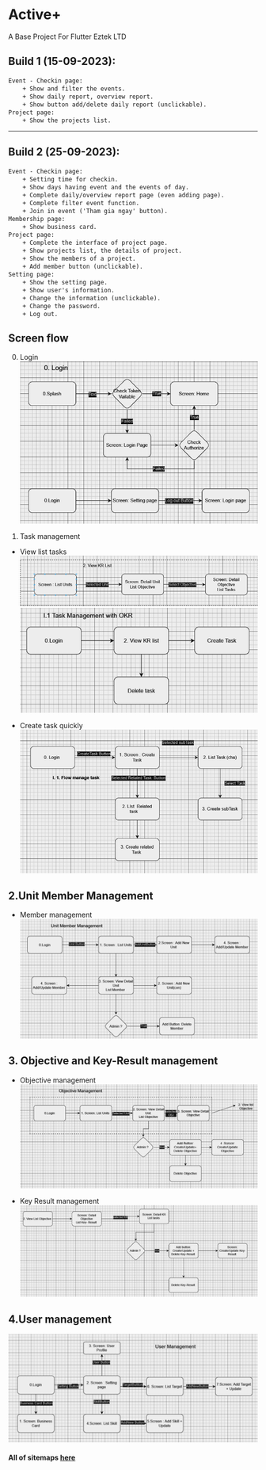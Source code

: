 # Active+


A Base Project For Flutter
Eztek LTD

##  Build 1 (15-09-2023):
    Event - Checkin page:
        + Show and filter the events.
        + Show daily report, overview report.
        + Show button add/delete daily report (unclickable).
    Project page:
        + Show the projects list.
--------------------

## Build 2 (25-09-2023):
    
    Event - Checkin page:
        + Setting time for checkin.
        + Show days having event and the events of day.
        + Complete daily/overview report page (even adding page).
        + Complete filter event function.
        + Join in event ('Tham gia ngay' button).
    Membership page:
        + Show business card.
    Project page:
        + Complete the interface of project page.
        + Show projects list, the details of project.
        + Show the members of a project.
        + Add member button (unclickable).
    Setting page:
        + Show the setting page.
        + Show user's information.
        + Change the information (unclickable).
        + Change the password.
        + Log out.

## Screen flow 
0. Login
 ![text](image.png)

1. Task management
- View list tasks 
![Alt text](image-1.png) 
![Alt text](image-2.png)

- Create task quickly 
![Alt text](image-3.png)

## 2.Unit Member Management
- Member management
![Alt text](image-5.png)



## 3. Objective and Key-Result management

- Objective management
![Alt text](image-7.png)


- Key Result management
![Alt text](image-8.png) 

## 4.User management

![](image-6.png)


#### All of sitemaps [here](https://drive.google.com/file/d/1gqL2F9_526isAj8rKLnXiO91ht7j-xk4/view?usp=sharing)